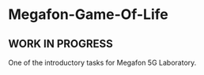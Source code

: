 # Megafon-Game-Of-Life
## WORK IN PROGRESS ##
One of the introductory tasks for Megafon 5G Laboratory.


